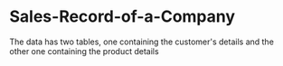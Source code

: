 # Sales-Record-of-a-Company
The data has two tables, one containing the customer's details and the other one containing the product details

